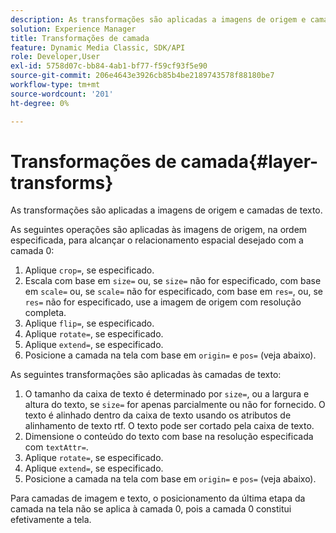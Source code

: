 ```yaml
---
description: As transformações são aplicadas a imagens de origem e camadas de texto.
solution: Experience Manager
title: Transformações de camada
feature: Dynamic Media Classic, SDK/API
role: Developer,User
exl-id: 5758d07c-bb84-4ab1-bf77-f59cf93f5e90
source-git-commit: 206e4643e3926cb85b4be2189743578f88180be7
workflow-type: tm+mt
source-wordcount: '201'
ht-degree: 0%

---
```


# Transformações de camada{#layer-transforms}

As transformações são aplicadas a imagens de origem e camadas de texto.

As seguintes operações são aplicadas às imagens de origem, na ordem especificada, para alcançar o relacionamento espacial desejado com a camada 0:

1. Aplique `crop=`, se especificado.
1. Escala com base em `size=` ou, se `size=` não for especificado, com base em `scale=` ou, se `scale=` não for especificado, com base em `res=`, ou, se `res=` não for especificado, use a imagem de origem com resolução completa.
1. Aplique `flip=`, se especificado.
1. Aplique `rotate=`, se especificado.
1. Aplique `extend=`, se especificado.
1. Posicione a camada na tela com base em `origin=` e `pos=` (veja abaixo).

As seguintes transformações são aplicadas às camadas de texto:

1. O tamanho da caixa de texto é determinado por `size=`, ou a largura e altura do texto, se `size=` for apenas parcialmente ou não for fornecido. O texto é alinhado dentro da caixa de texto usando os atributos de alinhamento de texto rtf. O texto pode ser cortado pela caixa de texto.
1. Dimensione o conteúdo do texto com base na resolução especificada com `textAttr=`.
1. Aplique `rotate=`, se especificado.
1. Aplique `extend=`, se especificado.
1. Posicione a camada na tela com base em `origin=` e `pos=` (veja abaixo).

Para camadas de imagem e texto, o posicionamento da última etapa da camada na tela não se aplica à camada 0, pois a camada 0 constitui efetivamente a tela.
